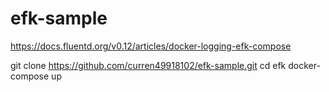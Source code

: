 # efk-sample

https://docs.fluentd.org/v0.12/articles/docker-logging-efk-compose


 git clone https://github.com/curren49918102/efk-sample.git
 cd efk
 docker-compose up
